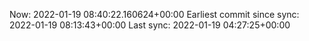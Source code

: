 Now: 2022-01-19 08:40:22.160624+00:00 Earliest commit since sync: 2022-01-19 08:13:43+00:00 Last sync: 2022-01-19 04:27:25+00:00
